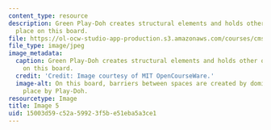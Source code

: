 ```yaml
---
content_type: resource
description: Green Play-Doh creates structural elements and holds other objects in
  place on this board.
file: https://ol-ocw-studio-app-production.s3.amazonaws.com/courses/cms-608-game-design-spring-2008/15003d59c52a59923f5be51eba5a3ce1_05.jpg
file_type: image/jpeg
image_metadata:
  caption: Green Play-Doh creates structural elements and holds other objects in place
    on this board.
  credit: 'Credit: Image courtesy of MIT OpenCourseWare.'
  image-alt: On this board, barriers between spaces are created by dominos, held in
    place by Play-Doh.
resourcetype: Image
title: Image 5
uid: 15003d59-c52a-5992-3f5b-e51eba5a3ce1
---
```

